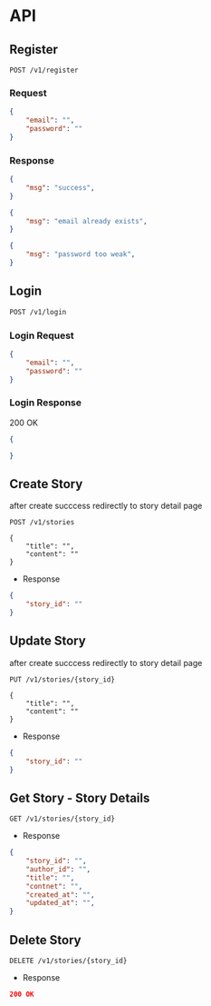 # API

## Register

```url
POST /v1/register
```

### Request

```json
{
    "email": "",
    "password": ""
}
```

### Response

```json
{
    "msg": "success",
}
```

```json
{
    "msg": "email already exists",
}
```

```json
{
    "msg": "password too weak",
}
```

## Login

```sh
POST /v1/login
```

### Login Request

```json
{
    "email": "",
    "password": ""
}
```

### Login Response

200 OK

```json
{

}
```

## Create Story

after create succcess redirectly to story detail page

```url
POST /v1/stories

{
    "title": "",
    "content": ""
}
```

* Response

```json
{
    "story_id": ""
}
```

## Update Story

after create succcess redirectly to story detail page

```url
PUT /v1/stories/{story_id}

{
    "title": "",
    "content": ""
}
```

* Response

```json
{
    "story_id": ""
}
```

## Get Story - Story Details

```url
GET /v1/stories/{story_id}
```

* Response

```json
{
    "story_id": "",
    "author_id": "",
    "title": "",
    "contnet": "",
    "created_at": "",
    "updated_at": "",
}
```

## Delete Story

```url
DELETE /v1/stories/{story_id}
```

* Response

```json
200 OK
```
